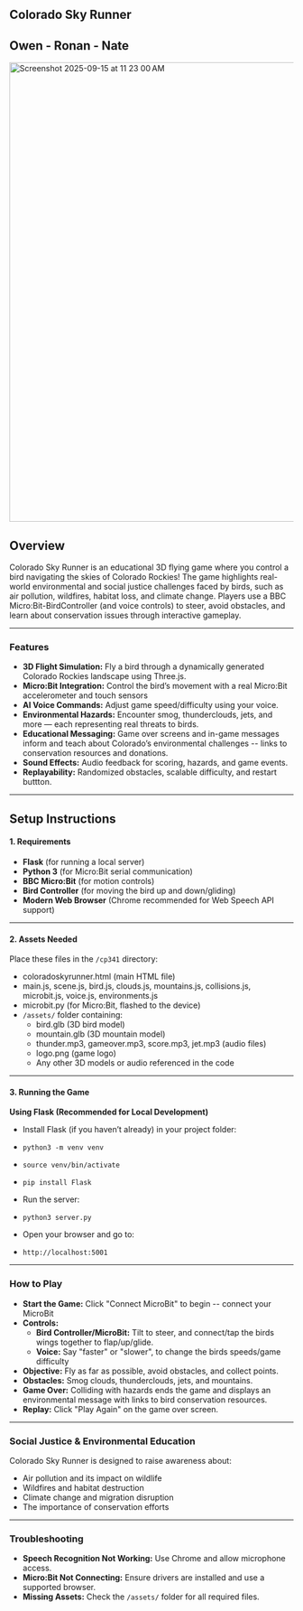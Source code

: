 ## Colorado Sky Runner ##
## Owen - Ronan - Nate ##

<img width="1500" height="814" alt="Screenshot 2025-09-15 at 11 23 00 AM" src="https://github.com/user-attachments/assets/48486455-3b3f-4f6a-9dc7-d87a7867fc4d" />

## Overview ##

Colorado Sky Runner is an educational 3D flying game where you control a bird navigating the skies of Colorado Rockies! The game highlights real-world environmental and social justice challenges faced by birds, such as air pollution, wildfires, habitat loss, and climate change. Players use a BBC Micro:Bit-BirdController (and voice controls) to steer, avoid obstacles, and learn about conservation issues through interactive gameplay.

---

### Features ##

- **3D Flight Simulation:** Fly a bird through a dynamically generated Colorado Rockies landscape using Three.js.
- **Micro:Bit Integration:** Control the bird’s movement with a real Micro:Bit accelerometer and touch sensors
- **AI Voice Commands:** Adjust game speed/difficulty using your voice.
- **Environmental Hazards:** Encounter smog, thunderclouds, jets, and more — each representing real threats to birds.
- **Educational Messaging:** Game over screens and in-game messages inform and teach about Colorado’s environmental challenges -- links to conservation resources and donations.
- **Sound Effects:** Audio feedback for scoring, hazards, and game events.
- **Replayability:** Randomized obstacles, scalable difficulty, and restart buttton.

---

## Setup Instructions ##

#### 1. **Requirements**

- **Flask** (for running a local server)
- **Python 3** (for Micro:Bit serial communication)
- **BBC Micro:Bit** (for motion controls)
- **Bird Controller** (for moving the bird up and down/gliding) 
- **Modern Web Browser** (Chrome recommended for Web Speech API support)

---

#### 2. **Assets Needed**

Place these files in the `/cp341` directory:
- coloradoskyrunner.html (main HTML file)
- main.js, scene.js, bird.js, clouds.js, mountains.js, collisions.js, microbit.js, voice.js, environments.js
- microbit.py (for Micro:Bit, flashed to the device)
- `/assets/` folder containing:
  - bird.glb (3D bird model)
  - mountain.glb (3D mountain model)
  - thunder.mp3, gameover.mp3, score.mp3, jet.mp3 (audio files)
  - logo.png (game logo)
  - Any other 3D models or audio referenced in the code
 
---

#### 3. **Running the Game**

**Using Flask (Recommended for Local Development)**
- Install Flask (if you haven’t already) in your project folder:
-     python3 -m venv venv
-     source venv/bin/activate
-     pip install Flask
- Run the server:
-     python3 server.py
- Open your browser and go to:
-     http://localhost:5001

---

### How to Play ##

- **Start the Game:** Click "Connect MicroBit" to begin -- connect your MicroBit
- **Controls:**
  - **Bird Controller/MicroBit:** Tilt to steer, and connect/tap the birds wings together to flap/up/glide.
  - **Voice:** Say "faster" or "slower", to change the birds speeds/game difficulty
- **Objective:** Fly as far as possible, avoid obstacles, and collect points.
- **Obstacles:** Smog clouds, thunderclouds, jets, and mountains.
- **Game Over:** Colliding with hazards ends the game and displays an environmental message with links to bird conservation resources.
- **Replay:** Click "Play Again" on the game over screen.

---

### Social Justice & Environmental Education ##

Colorado Sky Runner is designed to raise awareness about:
- Air pollution and its impact on wildlife
- Wildfires and habitat destruction
- Climate change and migration disruption
- The importance of conservation efforts

---

### Troubleshooting ##

- **Speech Recognition Not Working:** Use Chrome and allow microphone access.
- **Micro:Bit Not Connecting:** Ensure drivers are installed and use a supported browser.
- **Missing Assets:** Check the `/assets/` folder for all required files.

